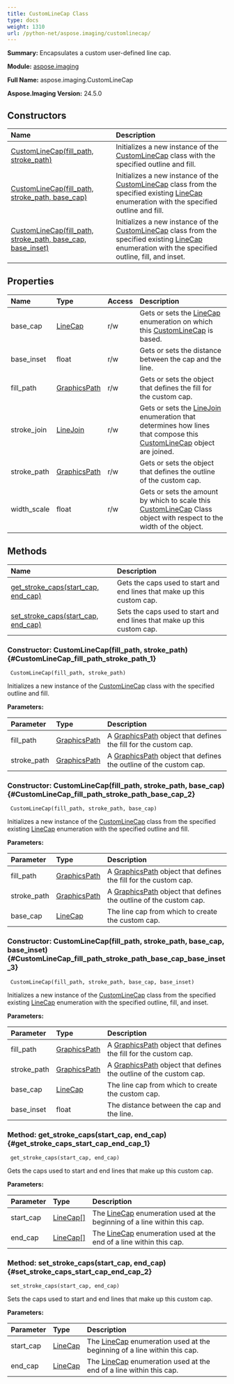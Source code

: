 ```yaml
---
title: CustomLineCap Class
type: docs
weight: 1310
url: /python-net/aspose.imaging/customlinecap/
---
```


**Summary:** Encapsulates a custom user-defined line cap.

**Module:** [aspose.imaging](/imaging/python-net/aspose.imaging/)

**Full Name:** aspose.imaging.CustomLineCap

**Aspose.Imaging Version:** 24.5.0

## **Constructors**
| **Name** | **Description** |
| :- | :- |
| [CustomLineCap(fill_path, stroke_path)](#CustomLineCap_fill_path_stroke_path_1) | Initializes a new instance of the [CustomLineCap](/imaging/python-net/aspose.imaging/customlinecap/) class with the specified outline and fill. |
| [CustomLineCap(fill_path, stroke_path, base_cap)](#CustomLineCap_fill_path_stroke_path_base_cap_2) | Initializes a new instance of the [CustomLineCap](/imaging/python-net/aspose.imaging/customlinecap/) class from the specified existing [LineCap](/imaging/python-net/aspose.imaging/linecap/) enumeration with the specified outline and fill. |
| [CustomLineCap(fill_path, stroke_path, base_cap, base_inset)](#CustomLineCap_fill_path_stroke_path_base_cap_base_inset_3) | Initializes a new instance of the [CustomLineCap](/imaging/python-net/aspose.imaging/customlinecap/) class from the specified existing [LineCap](/imaging/python-net/aspose.imaging/linecap/) enumeration with the specified outline, fill, and inset. |
## **Properties**
| **Name** | **Type** | **Access** | **Description** |
| :- | :- | :- | :- |
| base_cap | [LineCap](/imaging/python-net/aspose.imaging/linecap) | r/w | Gets or sets the [LineCap](/imaging/python-net/aspose.imaging/linecap/) enumeration on which this [CustomLineCap](/imaging/python-net/aspose.imaging/customlinecap/) is based. |
| base_inset | float | r/w | Gets or sets the distance between the cap and the line. |
| fill_path | [GraphicsPath](/imaging/python-net/aspose.imaging/graphicspath) | r/w | Gets or sets the object that defines the fill for the custom cap. |
| stroke_join | [LineJoin](/imaging/python-net/aspose.imaging/linejoin) | r/w | Gets or sets the [LineJoin](/imaging/python-net/aspose.imaging/linejoin/) enumeration that determines how lines that compose this [CustomLineCap](/imaging/python-net/aspose.imaging/customlinecap/) object are joined. |
| stroke_path | [GraphicsPath](/imaging/python-net/aspose.imaging/graphicspath) | r/w | Gets or sets the object that defines the outline of the custom cap. |
| width_scale | float | r/w | Gets or sets the amount by which to scale this [CustomLineCap](/imaging/python-net/aspose.imaging/customlinecap/) Class object with respect to the width of the  object. |
## **Methods**
| **Name** | **Description** |
| :- | :- |
| [get_stroke_caps(start_cap, end_cap)](#get_stroke_caps_start_cap_end_cap_1) | Gets the caps used to start and end lines that make up this custom cap. |
| [set_stroke_caps(start_cap, end_cap)](#set_stroke_caps_start_cap_end_cap_2) | Sets the caps used to start and end lines that make up this custom cap. |


### Constructor: CustomLineCap(fill_path, stroke_path) {#CustomLineCap_fill_path_stroke_path_1}


```
 CustomLineCap(fill_path, stroke_path) 
```

Initializes a new instance of the [CustomLineCap](/imaging/python-net/aspose.imaging/customlinecap/) class with the specified outline and fill.

**Parameters:**

| Parameter | Type | Description |
| :- | :- | :- |
| fill_path | [GraphicsPath](/imaging/python-net/aspose.imaging/graphicspath) | A [GraphicsPath](/imaging/python-net/aspose.imaging/graphicspath/) object that defines the fill for the custom cap. |
| stroke_path | [GraphicsPath](/imaging/python-net/aspose.imaging/graphicspath) | A [GraphicsPath](/imaging/python-net/aspose.imaging/graphicspath/) object that defines the outline of the custom cap. |

### Constructor: CustomLineCap(fill_path, stroke_path, base_cap) {#CustomLineCap_fill_path_stroke_path_base_cap_2}


```
 CustomLineCap(fill_path, stroke_path, base_cap) 
```

Initializes a new instance of the [CustomLineCap](/imaging/python-net/aspose.imaging/customlinecap/) class from the specified existing [LineCap](/imaging/python-net/aspose.imaging/linecap/) enumeration with the specified outline and fill.

**Parameters:**

| Parameter | Type | Description |
| :- | :- | :- |
| fill_path | [GraphicsPath](/imaging/python-net/aspose.imaging/graphicspath) | A [GraphicsPath](/imaging/python-net/aspose.imaging/graphicspath/) object that defines the fill for the custom cap. |
| stroke_path | [GraphicsPath](/imaging/python-net/aspose.imaging/graphicspath) | A [GraphicsPath](/imaging/python-net/aspose.imaging/graphicspath/) object that defines the outline of the custom cap. |
| base_cap | [LineCap](/imaging/python-net/aspose.imaging/linecap) | The line cap from which to create the custom cap. |

### Constructor: CustomLineCap(fill_path, stroke_path, base_cap, base_inset) {#CustomLineCap_fill_path_stroke_path_base_cap_base_inset_3}


```
 CustomLineCap(fill_path, stroke_path, base_cap, base_inset) 
```

Initializes a new instance of the [CustomLineCap](/imaging/python-net/aspose.imaging/customlinecap/) class from the specified existing [LineCap](/imaging/python-net/aspose.imaging/linecap/) enumeration with the specified outline, fill, and inset.

**Parameters:**

| Parameter | Type | Description |
| :- | :- | :- |
| fill_path | [GraphicsPath](/imaging/python-net/aspose.imaging/graphicspath) | A [GraphicsPath](/imaging/python-net/aspose.imaging/graphicspath/) object that defines the fill for the custom cap. |
| stroke_path | [GraphicsPath](/imaging/python-net/aspose.imaging/graphicspath) | A [GraphicsPath](/imaging/python-net/aspose.imaging/graphicspath/) object that defines the outline of the custom cap. |
| base_cap | [LineCap](/imaging/python-net/aspose.imaging/linecap) | The line cap from which to create the custom cap. |
| base_inset | float | The distance between the cap and the line. |

### Method: get_stroke_caps(start_cap, end_cap) {#get_stroke_caps_start_cap_end_cap_1}


```
 get_stroke_caps(start_cap, end_cap) 
```

Gets the caps used to start and end lines that make up this custom cap.

**Parameters:**

| Parameter | Type | Description |
| :- | :- | :- |
| start_cap | [LineCap[]](/imaging/python-net/aspose.imaging/linecap) | The [LineCap](/imaging/python-net/aspose.imaging/linecap/) enumeration used at the beginning of a line within this cap. |
| end_cap | [LineCap[]](/imaging/python-net/aspose.imaging/linecap) | The [LineCap](/imaging/python-net/aspose.imaging/linecap/) enumeration used at the end of a line within this cap. |

### Method: set_stroke_caps(start_cap, end_cap) {#set_stroke_caps_start_cap_end_cap_2}


```
 set_stroke_caps(start_cap, end_cap) 
```

Sets the caps used to start and end lines that make up this custom cap.

**Parameters:**

| Parameter | Type | Description |
| :- | :- | :- |
| start_cap | [LineCap](/imaging/python-net/aspose.imaging/linecap) | The [LineCap](/imaging/python-net/aspose.imaging/linecap/) enumeration used at the beginning of a line within this cap. |
| end_cap | [LineCap](/imaging/python-net/aspose.imaging/linecap) | The [LineCap](/imaging/python-net/aspose.imaging/linecap/) enumeration used at the end of a line within this cap. |

